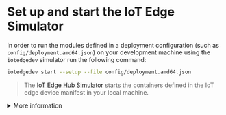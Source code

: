 
# Set up and start the IoT Edge Simulator

In order to run the modules defined in a deployment configuration (such as `config/deployment.amd64.json`) on your development machine using the `iotedgedev` simulator run the following command:

```sh
iotedgedev start --setup --file config/deployment.amd64.json
```

> The [IoT Edge Hub Simulator](https://github.com/Azure/iotedgehubdev) starts the containers defined in the IoT edge device manifest in your local machine.

<details>
<summary>More information</summary>

1. You will see an "IoT Edge Simulator has been started in solution mode." message at the end of the terminal output
2. Run ` docker ps`, you will see your modules running as well as an edgeHubDev container

</details>
